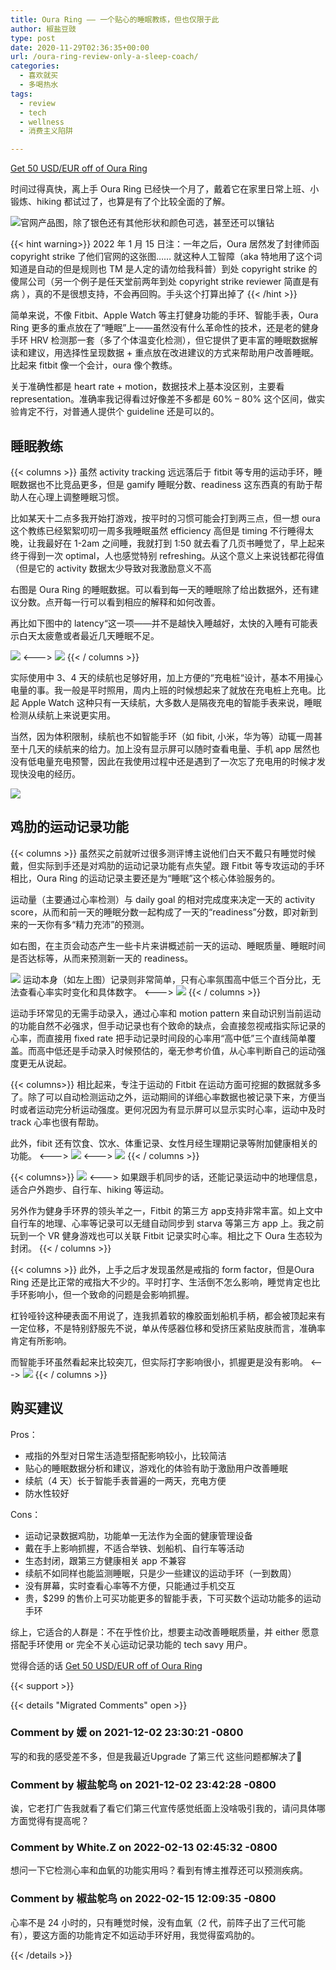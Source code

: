 ```yaml
---
title: Oura Ring —— 一个贴心的睡眠教练，但也仅限于此
author: 椒盐豆豉
type: post
date: 2020-11-29T02:36:35+00:00
url: /oura-ring-review-only-a-sleep-coach/
categories:
  - 喜欢就买
  - 多喝热水
tags:
  - review
  - tech
  - wellness
  - 消费主义陷阱

---
```

[Get 50 USD/EUR off of Oura Ring](https://ouraring.com/discount/97b322fdf4)

时间过得真快，离上手 Oura Ring 已经快一个月了，戴着它在家里日常上班、小锻炼、hiking 都试过了，也算是有了个比较全面的了解。

![官网产品图，除了银色还有其他形状和颜色可选，甚至还可以镶钻](https://media.douchi.space/douchi/media_attachments/files/110/455/210/911/774/751/original/76df45e6737a7c5f.png)

{{< hint warning>}}
2022 年 1 月 15 日注：一年之后，Oura 居然发了封律师函 copyright strike 了他们官网的这张图…… 就这种人工智障（aka 特地用了这个词知道是自动的但是规则也 TM 是人定的请勿给我科普）到处 copyright strike 的傻屌公司（另一个例子是任天堂前两年到处 copyright strike reviewer 简直是有病 ），真的不是很想支持，不会再回购。手头这个打算出掉了
{{< /hint >}}

简单来说，不像 Fitbit、Apple Watch 等主打健身功能的手环、智能手表，Oura Ring 更多的重点放在了“睡眠”上——虽然没有什么革命性的技术，还是老的健身手环 HRV 检测那一套（多了个体温变化检测），但它提供了更丰富的睡眠数据解读和建议，用选择性呈现数据 + 重点放在改进建议的方式来帮助用户改善睡眠。比起来 fitbit 像一个会计，oura 像个教练。

关于准确性都是 heart rate + motion，数据技术上基本没区别，主要看 representation。准确率我记得看过好像差不多都是 60% – 80% 这个区间，做实验肯定不行，对普通人提供个 guideline 还是可以的。

## 睡眠教练

{{< columns >}}
虽然 activity tracking 远远落后于 fitbit 等专用的运动手环，睡眠数据也不比竞品更多，但是 gamify 睡眠分数、readiness 这东西真的有助于帮助人在心理上调整睡眠习惯。

比如某天十二点多我开始打游戏，按平时的习惯可能会打到两三点，但一想 oura 这个教练已经絮絮叨叨一周多我睡眠虽然 efficiency 高但是 timing 不行睡得太晚，让我最好在 1-2am 之间睡，我就打到 1:50 就去看了几页书睡觉了，早上起来终于得到一次 optimal，人也感觉特别 refreshing。从这个意义上来说钱都花得值（但是它的 activity 数据太少导致对我激励意义不高

右图是 Oura Ring 的睡眠数据。可以看到每一天的睡眠除了给出数据外，还有建议分数。点开每一行可以看到相应的解释和如何改善。

再比如下图中的 latency“这一项——并不是越快入睡越好，太快的入睡有可能表示白天太疲惫或者最近几天睡眠不足。

![](https://media.douchi.space/douchi/media_attachments/files/110/455/213/383/610/818/original/673b08cc76ac7cce.png)
<--->
![](https://media.douchi.space/douchi/media_attachments/files/105/215/983/666/522/603/original/57f6c5d2bf399733.jpeg)
{{< / columns >}}

实际使用中 3、4 天的续航也足够好用，加上方便的“充电桩“设计，基本不用操心电量的事。我一般是平时照用，周内上班的时候想起来了就放在充电桩上充电。比起 Apple Watch 这种只有一天续航，大多数人是隔夜充电的智能手表来说，睡眠检测从续航上来说更实用。

当然，因为体积限制，续航也不如智能手环（如 fibit, 小米，华为等）动辄一周甚至十几天的续航来的给力。加上没有显示屏可以随时查看电量、手机 app 居然也没有低电量充电预警，因此在我使用过程中还是遇到了一次忘了充电用的时候才发现快没电的经历。

![](https://media.douchi.space/douchi/media_attachments/files/110/455/214/039/596/942/original/b4d409afa85496ac.png)

## 鸡肋的运动记录功能

{{< columns >}}
虽然买之前就听过很多测评博主说他们白天不戴只有睡觉时候戴，但实际到手还是对鸡肋的运动记录功能有点失望。跟 Fitbit 等专攻运动的手环相比，Oura Ring 的运动记录主要还是为“睡眠”这个核心体验服务的。

运动量（主要通过心率检测）与 daily goal 的相对完成度来决定一天的 activity score，从而和前一天的睡眠分数一起构成了一天的“readiness”分数，即对新到来的一天你有多“精力充沛”的预测。

如右图，在主页会动态产生一些卡片来讲概述前一天的运动、睡眠质量、睡眠时间是否达标等，从而来预测新一天的 readiness。

![](https://media.douchi.space/douchi/media_attachments/files/110/455/214/631/460/259/original/a6c940d73feafe8b.png)
运动本身（如左上图）记录则非常简单，只有心率氛围高中低三个百分比，无法查看心率实时变化和具体数字。
<--->
![](https://media.douchi.space/douchi/media_attachments/files/110/455/215/581/268/344/original/5d4a85e0bb08009b.png)
{{< / columns >}}


运动手环常见的无需手动录入，通过心率和 motion pattern 来自动识别当前运动的功能自然不必强求，但手动记录也有个致命的缺点，会直接忽视戒指实际记录的心率，而直接用 fixed rate 把手动记录时间段的心率用“高中低”三个直线简单覆盖。而高中低还是手动录入时候预估的，毫无参考价值，从心率判断自己的运动强度更无从说起。

{{< columns>}}
相比起来，专注于运动的 Fitbit 在运动方面可挖掘的数据就多多了。除了可以自动检测运动之外，运动期间的详细心率数据也被记录下来，方便当时或者运动完分析运动强度。更何况因为有显示屏可以显示实时心率，运动中及时 track 心率也很有帮助。

此外，fibit 还有饮食、饮水、体重记录、女性月经生理期记录等附加健康相关的功能。
<--->
![](https://media.douchi.space/douchi/media_attachments/files/110/455/216/127/945/633/original/ba607f182938e39b.png)
<--->
![](https://media.douchi.space/douchi/media_attachments/files/110/455/216/679/193/251/original/f8184408f67ef173.png)
{{< / columns >}}

{{< columns>}}
![](https://media.douchi.space/douchi/media_attachments/files/110/455/217/138/672/731/original/2c46b9691b280f09.png)
<--->
如果跟手机同步的话，还能记录运动中的地理信息，适合户外跑步、自行车、hiking 等运动。

另外作为健身手环界的领头羊之一，Fitbit 的第三方 app支持非常丰富。如上文中自行车的地理、心率等记录可以无缝自动同步到 starva 等第三方 app 上。我之前玩到一个 VR 健身游戏也可以关联 Fitbit 记录实时心率。相比之下 Oura 生态较为封闭。
{{< / columns >}}

{{< columns >}}
此外，上手之后才发现虽然是戒指的 form factor，但是Oura Ring 还是比正常的戒指大不少的。平时打字、生活倒不怎么影响，睡觉肯定也比手环影响小，但一个致命的问题是会影响抓握。

杠铃哑铃这种硬表面不用说了，连我抓着软的橡胶面划船机手柄，都会被顶起来有一定位移，不是特别舒服先不说，单从传感器位移和受挤压紧贴皮肤而言，准确率肯定有所影响。

而智能手环虽然看起来比较突兀，但实际打字影响很小，抓握更是没有影响。
<--->
![](https://media.douchi.space/douchi/media_attachments/files/110/455/217/791/678/325/original/16ac4512eff5846b.png)
{{< / columns >}}

## 购买建议

Pros：

- 戒指的外型对日常生活造型搭配影响较小，比较简洁
- 贴心的睡眠数据分析和建议，游戏化的体验有助于激励用户改善睡眠
- 续航（4 天）长于智能手表普遍的一两天，充电方便
- 防水性较好

Cons：

- 运动记录数据鸡肋，功能单一无法作为全面的健康管理设备
- 戴在手上影响抓握，不适合举铁、划船机、自行车等活动
- 生态封闭，跟第三方健康相关 app 不兼容
- 续航不如同样也能监测睡眠，只是少一些建议的运动手环（一到数周）
- 没有屏幕，实时查看心率等不方便，只能通过手机交互
- 贵，$299 的售价上可买功能更多的智能手表，下可买数个运动功能多的运动手环

综上，它适合的人群是：不在乎性价比，想要主动改善睡眠质量，并 either 愿意搭配手环使用 or 完全不关心运动记录功能的 tech savy 用户。

觉得合适的话 [Get 50 USD/EUR off of Oura Ring](https://ouraring.com/discount/97b322fdf4)

{{< support >}}

{{< details "Migrated Comments" open >}}

### Comment by 媛 on 2021-12-02 23:30:21 -0800
写的和我的感受差不多，但是我最近Upgrade 了第三代 这些问题都解决了🤩

### Comment by 椒盐鸵鸟 on 2021-12-02 23:42:28 -0800
诶，它老打广告我就看了看它们第三代宣传感觉纸面上没啥吸引我的，请问具体哪方面觉得有提高呢？

### Comment by White.Z on 2022-02-13 02:45:32 -0800
想问一下它检测心率和血氧的功能实用吗？看到有博主推荐还可以预测疾病。

### Comment by 椒盐鸵鸟 on 2022-02-15 12:09:35 -0800
心率不是 24 小时的，只有睡觉时候，没有血氧（2 代，前阵子出了三代可能有），要这方面的功能肯定不如运动手环好用，我觉得蛮鸡肋的。

{{< /details >}}